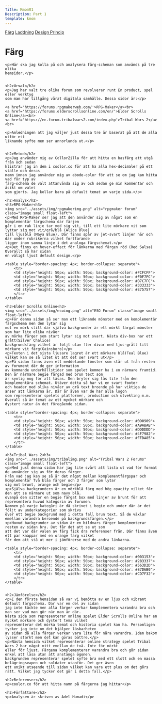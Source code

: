 ```yaml
---
Title: Kmom01
Description: Part 1
template: kmom
---
```


<div class="side-nav">
<a href="01_colors">Färg</a>
<a href="02_load">Laddning</a>
<a href="03_design_principles">Design Princip</a>
</div>


<div class="report-content">
    <h1>Färg</h1>

    <p>Här ska jag kolla på och analysera färg-scheman som används på tre olika
    hemsidor.</p>


    <h2>Urval</h2>
    <p>Jag har valt tre olika forum som revolverar runt En product, spel eller verktyg
    som man har tillgång vårat digitala samhälle. Dessa sidor är:</p>

    <a href='https://forums.rpgmakerweb.com/'>RPG-Maker</a><br>
    <a href='https://forums.elderscrollsonline.com/en/'>Elder Scrolls Online</a><br>
    <a href='https://en.forum.tribalwars2.com/index.php'>Tribal Wars 2</a><br>

    <p>Anledningen att jag väljer just dessa tre är baserat på att de alla utför ett
    liknande syfte men ser annorlunda ut.</p>


    <h2>Metod</h2>
    <p>Jag använder mig av CollorZilla för att hitta en basfärg att utgå från och sedan
    klistrar jag in dem i coolor.co för att ha alla hex-decimaler på ett ställe och deras
    namn innan jag använder mig av abode-color för att se om jag kan hitta vad för typ av
    färg-schema de valt attanvända sig av och sedan ge min kommentar och åsikt om valet
    som gjorts. Jag kollar bara på default temat av varje sida.</p>

    <h2>Analys</h2>
    <h3>RPG-Maker<h3>
    <img src="../assets/img/rpgmakerimg.png" alt="rpgmaker forum" class="image small float-left">
    <p>Med RPG-Maker ser jag att den använder sig av något som en komplementär färgschema där färjen
    går i en rak linje tar med sig vit, till ett lite mörkare vit som lyttar sig mot vit/grå/blå (Alice Blue)
    till ljusblå (Maya Blue). Där finns spår av jet-svart linjer här och där under rubrikerna vilket fortfarande
    ligger inom samma linje i det analoga färgschemat.</p>
    <p>Det finns en hover-effect för länkarna med färgen röd (Red Salsa) Overallt så har sidan
    en väligt ljust default design.</p>

    <table style="border-spacing: 4px; border-collapse: separate">
        <tr>
        <td style="height: 50px; width: 50px; background-color: #FCFCFF">
        <td style="height: 50px; width: 50px; background-color: #F0F7FC">
        <td style="height: 50px; width: 50px; background-color: #87C7FC">
        <td style="height: 50px; width: 50px; background-color: #333333">
        <td style="height: 50px; width: 50px; background-color: #E75757">
        </tr>
    </table>

    <h3>Elder Scrolls Online<h3>
    <img src="../assets/img/esoimg.png" alt="ESO Forum" class="image small float-left">
    <p>För denna sidan så ser man ett liknande mönster med en komplementär färgschema men den lytar sig
    mot en mörk still där själva backgrunder är ett mörkt färgat mönster som har lite olika nivåer
    av mörka färger som start lytar sig mot svart. Nästa div-box har ett grått(Silver Chalice)
    backgrundsfärg vilket är följt utav fler divar med ljus-grått till mörkare vit färg(Gainsboro)</p>
    <p>Texten i det sista ljusare lagret är ett mörkare blå(Teal Blue) vilket kan se så litet ut att det ser svart ut</p>
    <p>På sidan finns även ett meddelande fönster som står ut från resten av forument där de ger information
    av kommande underhållstider som spelet kommer ha i en närmare framtid. Den är närmare begie färgad med brun text som
    är synlig nog för att läsas. Den bryter sig lås lite från den komplementära schemat. Utäver detta så har vi en svart footer
    och header med olika nivåer av grå text broende på hur viktiga de anser att länkarna är. Där är även var de har alla logon
    som representerar spelets platformer, production och utvekling m.m. Overall så är temat av ett mycket mörkare och
    dystert natur än det föregående sidan.

    <table style="border-spacing: 4px; border-collapse: separate">
        <tr>
        <td style="height: 50px; width: 50px; background-color: #090909">
        <td style="height: 50px; width: 50px; background-color: #A9ABAB">
        <td style="height: 50px; width: 50px; background-color: #DDDDDD">
        <td style="height: 50px; width: 50px; background-color: #4F7982">
        <td style="height: 50px; width: 50px; background-color: #FFDA85">
        </tr>
    </table>

    <h3>Tribal Wars 2<h3>
    <img src="../assets/img/tribalimg.png" alt="Tribal Wars 2 Forums" class="image small float-left">
    <p>Med just denna sidan har jag lite svårt att lista ut vad för format de använder sig av för deras färger.
    Från vad jag kan se så är det något mellan komplementfärgspar och komplementär Två blåa färger och 3 färger som lytar
    sig mot brunt, orange och begie</p>
    <p>Själva backgrundern är en mörkblå färg med hög opacity vilket får den att se närmare ut som navy blå.
    ovanpå den sitter en begie färgat box med linjer av brunt för att representera huvud kategorin av forumen.
    Namnen på varje kategåri är då skrivet i begie och under där är det följt av underkategorier som skrivs
    över ett begie backgrund med i detta fall brun text. Så de växlar emellan varandra beroende på backgrundsfärgen.</p>
    <p>Huvud backgrunder av sidan är en bildvars färger komplmenterar resten av sidan bra. Det får det att se ut som
    att det var där valen av färg fick dra referenser från. Där finns även ett par knappar med en orange färg vilket
    får dem att stå ut mer i jämförerse med de andra länkarna.

    <table style="border-spacing: 4px; border-collapse: separate">
        <tr>
        <td style="height: 50px; width: 50px; background-color: #003153">
        <td style="height: 50px; width: 50px; background-color: #283337">
        <td style="height: 50px; width: 50px; background-color: #563D2D">
        <td style="height: 50px; width: 50px; background-color: #E7D6B0">
        <td style="height: 50px; width: 50px; background-color: #CD7F32">
        </tr>
    </table>


    <h2>Jämförelse</h2>
    <p>I den första hemsidan så var vi bemötta av en ljus och vibrant default färgschema. Dar var en del av sidan
    jag inte täckte men alla färger verkar komplementera varandra bra och man ser vad man gör när man är där.
    Nästa sida som representerar online spelet Elder Scrolls Online har en mycket mörkare och dystert tema vilket
    representerar det mörka temat och historia spelet kan ha. Personligen tycker jag inte om det hjälper läsbarheten
    av sidan då alla färger verkar vara lite för nära varandra. Iden bakom lysser starkt men det kan göras bättre.</p>
    <p>Nästa hemsida vilket representerar online strategy spelet Tribal Wars 2 har något mitt emellan de två. Inte för mörkt
    eller för ljust. Färgena komplementerar varandra bra och gör sidan enkel att läsa utan att anstänga ögonen.
    backgrunden representerar spelet syfte bra med ett slott och en massa belägringsvapen och soldater utanför. Det ger även
    ett unikt utseende till sidan vilket kan vara ett plus om det görs rätt. Vilket jag tycker det gör i detta fall.</p>

    <h2>Referenser</h2>
    <p>coolor.co för att hitta namn på färgerna jag hittar</p>

    <h2>Författare</h2>
    <p>Analysen är skriven av Adel Humadi</p>
</div>
